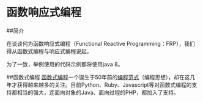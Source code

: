 # 函数响应式编程

##简介

在谈谈何为函数响应式编程（Functional Reactive Programming：FRP），我们得从函数式编程与响应式编程说起。

为了一致，举例使用的代码示例都将使用java 8。

##函数式编程
[函数式编程](https://zh.wikipedia.org/wiki/%E5%87%BD%E6%95%B8%E7%A8%8B%E5%BC%8F%E8%AA%9E%E8%A8%80)一个诞生于50年前的[编程范式](https://en.wikipedia.org/wiki/Programming_paradigm)（编程思想），却在这几年才获得越来越多的关注。目前Python、Ruby、Javascript等对函数式编程的支持都相当的强大，连面向对象的Java、面向过程的PHP，都加入了支持。